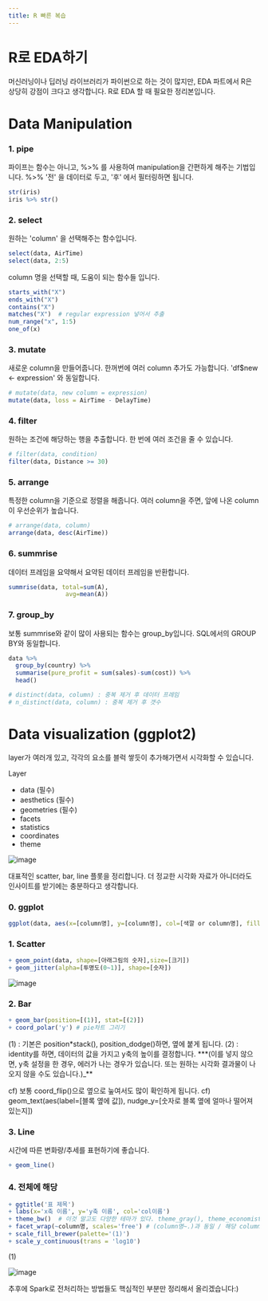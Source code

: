 ```yaml
---
title: R 빠른 복습
---
```


# R로 EDA하기

머신러닝이나 딥러닝 라이브러리가 파이썬으로 하는 것이 많지만, EDA 파트에서 R은 상당히 강점이 크다고 생각합니다. R로 EDA 할 때 필요한 정리본입니다.

# Data Manipulation

### 1. pipe

파이프는 함수는 아니고, %>% 를 사용하여 manipulation을 간편하게 해주는 기법입니다. %>% '전' 을 데이터로 두고, '후' 에서 필터링하면 됩니다.

```R
str(iris)
iris %>% str()
```

### 2. select

원하는 'column' 을 선택해주는 함수입니다.

```R
select(data, AirTime)
select(data, 2:5)
```

column 명을 선택할 때, 도움이 되는 함수들 입니다.

```R
starts_with("X")
ends_with("X")
contains("X")
matches("X")  # regular expression 넣어서 추출
num_range("x", 1:5)
one_of(x)
```

### 3. mutate

새로운 column을 만들어줍니다. 한꺼번에 여러 column 추가도 가능합니다. 'df\$new <- expression' 와 동일합니다.

```R
# mutate(data, new column = expression)
mutate(data, loss = AirTime - DelayTime)
```

### 4. filter

원하는 조건에 해당하는 행을 추출합니다. 한 번에 여러 조건을 줄 수 있습니다.

```R
# filter(data, condition)
filter(data, Distance >= 30)
```

### 5. arrange

특정한 column을 기준으로 정렬을 해줍니다. 여러 column을 주면, 앞에 나온 column이 우선순위가 높습니다.

```R
# arrange(data, column)
arrange(data, desc(AirTime))
```

### 6. summrise

데이터 프레임을 요약해서 요약된 데이터 프레임을 반환합니다.

```R
summrise(data, total=sum(A),
                avg=mean(A))
```

### 7. group_by

보통 summrise와 같이 많이 사용되는 함수는 group_by입니다. SQL에서의 GROUP BY와 동일합니다.

```R
data %>%
  group_by(country) %>%
  summarise(pure_profit = sum(sales)-sum(cost)) %>%
  head()
```

```R
# distinct(data, column) : 중복 제거 후 데이터 프레임
# n_distinct(data, column) : 중복 제거 후 갯수
```

# Data visualization (ggplot2)

layer가 여러개 있고, 각각의 요소를 블럭 쌓듯이 추가해가면서 시각화할 수 있습니다.

Layer

- data (필수)
- aesthetics (필수)
- geometries (필수)
- facets
- statistics
- coordinates
- theme

![image](https://user-images.githubusercontent.com/42775225/89148729-9a12fb00-d595-11ea-90a1-0a23a33aefe9.png)

대표적인 scatter, bar, line 플롯을 정리합니다. 더 정교한 시각화 자료가 아니더라도 인사이트를 받기에는 충분하다고 생각합니다.

### 0. ggplot

```R
ggplot(data, aes(x=[column명], y=[column명], col=[색깔 or column명], fill=[barplot의 경우 블록 색깔], size=[lineplot의 경우 라인 굵기], group=[lineplot의 경우]))
```

### 1. Scatter

```R
+ geom_point(data, shape=[아래그림의 숫자],size=[크기])
+ geom_jitter(alpha=[투명도(0~1)], shape=[숫자])
```

![image](https://user-images.githubusercontent.com/42775225/89150206-fe838980-d598-11ea-8b7a-e7ce0c51a61f.png)

### 2. Bar

```R
+ geom_bar(position=[(1)], stat=[(2)])
+ coord_polar('y') # pie차트 그리기
```

(1) : 기본은 position\*stack(), position_dodge()하면, 옆에 붙게 됩니다.
(2) : identity를 하면, 데이터의 값을 가지고 y축의 높이를 결정합니다. \*\*\*(이를 넣지 않으면, y축 설정을 한 경우, 에러가 나는 경우가 있습니다. 또는 원하는 시각화 결과물이 나오지 않을 수도 있습니다.)\_\*\*

cf) 보통 coord_flip()으로 옆으로 눞여서도 많이 확인하게 됩니다.
cf) geom_text(aes(label=[블록 옆에 값]), nudge_y=[숫자로 블록 옆에 얼마나 떨어져 있는지])

### 3. Line

시간에 따른 변화량/추세를 표현하기에 좋습니다.

```R
+ geom_line()
```

### 4. 전체에 해당

```R
+ ggtitle('표 제목')
+ labs(x='x축 이름', y='y축 이름', col='col이름')
+ theme_bw()  # 이것 말고도 다양한 테마가 있다. theme_gray(), theme_economist(), theme_excel(), theme_solarized()
+ facet_wrap(~column명, scales='free') # (column명~.)과 동일 / 해당 column명마다 그림이 그려짐 / scales는 축과 관련되어있다. free면 각 그림이 각자의 축의 최대 최솟값을 가진다.
+ scale_fill_brewer(palette='(1)')
+ scale_y_continuous(trans = 'log10')
```

(1)

![image](https://user-images.githubusercontent.com/42775225/89158190-b4a29f80-d5a8-11ea-8c6c-be65c81b2889.png)

추후에 Spark로 전처리하는 방법들도 핵심적인 부분만 정리해서 올리겠습니다:)
